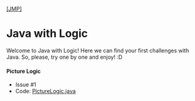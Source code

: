 [[JMP]](https://git.epam.com/Edson_Prestes/java-mentoring-program/)

# Java with Logic

Welcome to Java with Logic! Here we can find your first challenges with Java. So, please, try one by one and enjoy! :D

#### Picture Logic

* Issue #1
* Code: [PictureLogic.java](https://git.epam.com/Edson_Prestes/java-mentoring-program/blob/master/java-logic/src/main/java/com/epam/mentoring/java/challange/PictureLogic.java)
